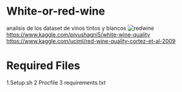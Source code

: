 # White-or-red-wine

analisis de los dataset de vinos tintos y blancos
![redwine](image/redandwine.png)
https://www.kaggle.com/piyushagni5/white-wine-quality
https://www.kaggle.com/uciml/red-wine-quality-cortez-et-al-2009


# Required Files
1.Setup.sh
2 Procfile
3 requirements.txt
